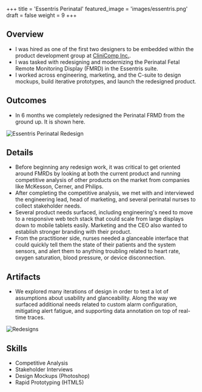 +++
title = 'Essentris Perinatal'
featured_image = 'images/essentris.png'
draft = false
weight = 9
+++

## Overview

- I was hired as one of the first two designers to be embedded within the product development group at [CliniComp Inc.](https://clinicomp.com).
- I was tasked with redesigning and modernizing the Perinatal Fetal Remote Monitoring Display (FMRD) in the Essentris suite.
- I worked across engineering, marketing, and the C-suite to design mockups, build iterative prototypes, and launch the redesigned product.

## Outcomes

- In 6 months we completely redesigned the Perinatal FRMD from the ground up. It is shown here.

![Essentris Perinatal Redesign](../../images/perinatal.png)

## Details

- Before beginning any redesign work, it was critical to get oriented around FMRDs by looking at both the current product and running competitive analysis of other products on the market from companies like McKesson, Cerner, and Philips.
- After completing the competitive analysis, we met with and interviewed the engineering lead, head of marketing, and several perinatal nurses to collect stakeholder needs.
- Several product needs surfaced, including engineering's need to move to a responsive web tech stack that could scale from large displays down to mobile tablets easily. Marketing and the CEO also wanted to establish stronger branding with their product.
- From the practitioner side, nurses needed a glanceable interface that could quickly tell them the state of their patients and the system sensors, and alert them to anything troubling related to heart rate, oxygen saturation, blood pressure, or device disconnection.

## Artifacts

- We explored many iterations of design in order to test a lot of assumptions about usability and glanceability. Along the way we surfaced additional needs related to custom alarm configuration, mitigating alert fatigue, and supporting data annotation on top of real-time traces.

![Redesigns](../../images/redesigns.gif)

## Skills

- Competitive Analysis
- Stakeholder Interviews
- Design Mockups (Photoshop)
- Rapid Prototyping (HTML5)
